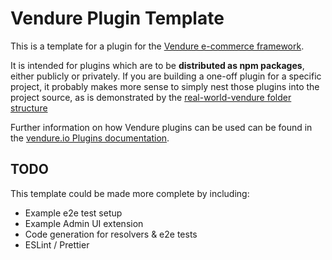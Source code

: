 # Vendure Plugin Template

This is a template for a plugin for the [Vendure e-commerce framework](https://www.vendure.io/).

It is intended for plugins which are to be **distributed as npm packages**, either publicly or privately. If you are building a one-off plugin for a specific project, it probably makes more sense to simply nest those plugins into the project source, as is demonstrated by the [real-world-vendure folder structure](https://github.com/vendure-ecommerce/real-world-vendure)

Further information on how Vendure plugins can be used can be found in the [vendure.io Plugins documentation](https://www.vendure.io/docs/plugins/).

## TODO

This template could be made more complete by including:

* Example e2e test setup
* Example Admin UI extension
* Code generation for resolvers & e2e tests
* ESLint / Prettier
